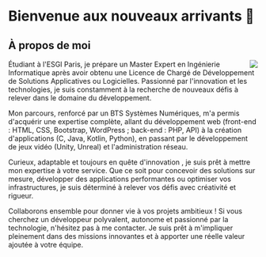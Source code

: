 # Bienvenue aux nouveaux arrivants 👋
## À propos de moi

<img align="right" src="https://pbs.twimg.com/media/DNwTqGgW4AECNHJ.jpg"/>


Étudiant à l'ESGI Paris, je prépare un Master Expert en Ingénierie Informatique après avoir obtenu une Licence de Chargé de Développement de Solutions Applicatives ou Logicielles. Passionné par l'innovation et les technologies, je suis constamment à la recherche de nouveaux défis à relever dans le domaine du développement.

Mon parcours, renforcé par un BTS Systèmes Numériques, m'a permis d'acquérir une expertise complète, allant du développement web (front-end : HTML, CSS, Bootstrap, WordPress ; back-end : PHP, API) à la création d'applications (C, Java, Kotlin, Python), en passant par le développement de jeux vidéo (Unity, Unreal) et l'administration réseau.

Curieux, adaptable et toujours en quête d'innovation , je suis prêt à mettre mon expertise à votre service. Que ce soit pour concevoir des solutions sur mesure, développer des applications performantes ou optimiser vos infrastructures, je suis déterminé à relever vos défis avec créativité et rigueur.

Collaborons ensemble pour donner vie à vos projets ambitieux ! Si vous cherchez un développeur polyvalent, autonome et passionné par la technologie, n'hésitez pas à me contacter. Je suis prêt à m'impliquer pleinement dans des missions innovantes et à apporter une réelle valeur ajoutée à votre équipe.

